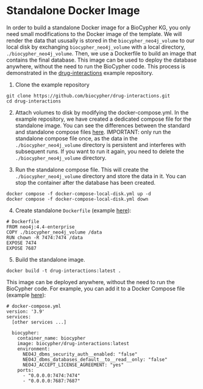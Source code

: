 # Standalone Docker Image

In order to build a standalone Docker image for a BioCypher KG, you only need
small modifications to the Docker image of the template. We will render the data
that ususally is stored in the `biocypher_neo4j_volume` to our local disk by
exchanging `biocypher_neo4j_volume` with a local directory,
`./biocypher_neo4j_volume`. Then, we use a Dockerfile to build an image that
contains the final database. This image can be used to deploy the database
anywhere, without the need to run the BioCypher code. This process is
demonstrated in the
[drug-interactions](https://github.com/biocypher/drug-interactions) example
repository.

1. Clone the example repository

```
git clone https://github.com/biocypher/drug-interactions.git
cd drug-interactions
```

2. Attach volumes to disk by modifying the docker-compose.yml. In the example
repository, we have created a dedicated compose file for the standalone image.
You can see the differences between the standard and standalone compose files
[here](https://github.com/biocypher/drug-interactions/commit/f03360c526d2ef042d2a6a4a5e2beb27608d1d76).
IMPORTANT: only run the standalone compose file once, as the data in the
`./biocypher_neo4j_volume` directory is persistent and interferes with
subsequent runs. If you want to run it again, you need to delete the
`./biocypher_neo4j_volume` directory.

3. Run the standalone compose file. This will create the
`./biocypher_neo4j_volume` directory and store the data in it. You can stop
the container after the database has been created.

```
docker compose -f docker-compose-local-disk.yml up -d
docker compose -f docker-compose-local-disk.yml down
```

4. Create standalone `Dockerfile` (example
[here](https://github.com/biocypher/drug-interactions/blob/main/Dockerfile)):

```
# Dockerfile
FROM neo4j:4.4-enterprise
COPY ./biocypher_neo4j_volume /data
RUN chown -R 7474:7474 /data
EXPOSE 7474
EXPOSE 7687
```

5. Build the standalone image.

```
docker build -t drug-interactions:latest .
```

This image can be deployed anywhere, without the need to run the BioCypher code.
For example, you can add it to a Docker Compose file (example
[here](https://github.com/biocypher/biochatter-next/blob/main/biochatter-next/docker-compose.yml)):

```
# docker-compose.yml
version: '3.9'
services:
  [other services ...]

  biocypher:
    container_name: biocypher
    image: biocypher/drug-interactions:latest
    environment:
      NEO4J_dbms_security_auth__enabled: "false"
      NEO4J_dbms_databases_default__to__read__only: "false"
      NEO4J_ACCEPT_LICENSE_AGREEMENT: "yes"
    ports:
      - "0.0.0.0:7474:7474"
      - "0.0.0.0:7687:7687"
```